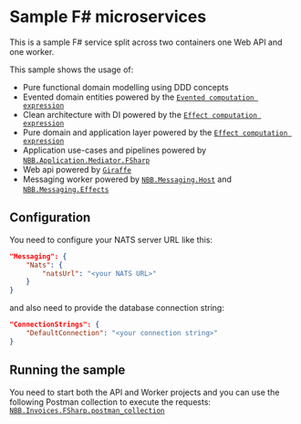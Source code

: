 # Sample F# microservices

This is a sample F# service split across two containers one Web API and one worker.

This sample shows the usage of:
- Pure functional domain modelling using DDD concepts
- Evented domain entities powered by the [`Evented computation expression`](../../../src/Core/NBB.Core.Evented.FSharp#README.md)
- Clean architecture with DI powered by the [`Effect computation expression`](../../../src/Core/NBB.Core.Effects.FSharp#README.md)
- Pure domain and application layer powered by the [`Effect computation expression`](../../../src/Core/NBB.Core.Effects.FSharp#README.md)
- Application use-cases and pipelines powered by [`NBB.Application.Mediator.FSharp`](../../../src/Application/NBB.Application.Mediator.FSharp#README.md)
- Web api powered by [`Giraffe`](https://github.com/giraffe-fsharp/Giraffe)
- Messaging worker powered by [`NBB.Messaging.Host`](../../../src/Messaging/NBB.Messaging.Host#README.md) and [`NBB.Messaging.Effects`](../../../src/Messaging/NBB.Messaging.Effects#README.md)


## Configuration
You need to configure your NATS server URL like this:
```json
"Messaging": {
    "Nats": {
        "natsUrl": "<your NATS URL>"
    }
}
```
and also need to provide the database connection string:
```json
"ConnectionStrings": {
    "DefaultConnection": "<your connection string>"
}
```

## Running the sample
You need to start both the API and Worker projects and you can use the following Postman collection to execute the requests: [`NBB.Invoices.FSharp.postman_collection`](NBB.Invoices.FSharp.postman_collection.json)